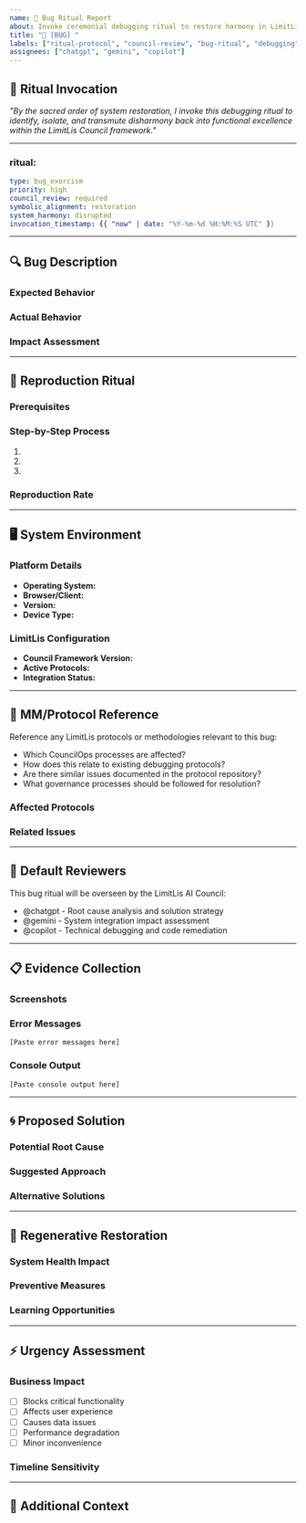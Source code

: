 ```yaml
---
name: 🐛 Bug Ritual Report
about: Invoke ceremonial debugging ritual to restore harmony in LimitLis systems
title: "🐛 [BUG] "
labels: ["ritual-protocol", "council-review", "bug-ritual", "debugging"]
assignees: ["chatgpt", "gemini", "copilot"]
---
```


## 🌟 Ritual Invocation
*"By the sacred order of system restoration, I invoke this debugging ritual to identify, isolate, and transmute disharmony back into functional excellence within the LimitLis Council framework."*

---

### ritual:
```yaml
type: bug_exorcism
priority: high
council_review: required
symbolic_alignment: restoration
system_harmony: disrupted
invocation_timestamp: {{ "now" | date: "%Y-%m-%d %H:%M:%S UTC" }}
```

---

## 🔍 Bug Description
<!-- Provide a clear and concise description of the bug -->

### Expected Behavior
<!-- What should happen under normal circumstances? -->

### Actual Behavior
<!-- What is actually happening that's incorrect? -->

### Impact Assessment
<!-- How does this bug affect LimitLis operations? -->

---

## 🔬 Reproduction Ritual
<!-- Steps to reproduce the behavior -->

### Prerequisites
<!-- What conditions must be met to encounter this bug? -->

### Step-by-Step Process
1. <!-- First step -->
2. <!-- Second step -->
3. <!-- Continue as needed -->

### Reproduction Rate
<!-- How often does this bug occur? (Always/Sometimes/Rarely) -->

---

## 🖥️ System Environment
<!-- Information about where the bug occurs -->

### Platform Details
- **Operating System:** 
- **Browser/Client:** 
- **Version:** 
- **Device Type:** 

### LimitLis Configuration
- **Council Framework Version:** 
- **Active Protocols:** 
- **Integration Status:** 

---

## 🔗 MM/Protocol Reference
Reference any LimitLis protocols or methodologies relevant to this bug:
- Which CouncilOps processes are affected?
- How does this relate to existing debugging protocols?
- Are there similar issues documented in the protocol repository?
- What governance processes should be followed for resolution?

### Affected Protocols
<!-- List specific protocols or systems impacted by this bug -->

### Related Issues
<!-- Link to any related bug reports or enhancement requests -->

---

## 🤖 Default Reviewers
This bug ritual will be overseen by the LimitLis AI Council:
- @chatgpt - Root cause analysis and solution strategy
- @gemini - System integration impact assessment
- @copilot - Technical debugging and code remediation

---

## 📋 Evidence Collection
<!-- Attach or describe evidence of the bug -->

### Screenshots
<!-- Add screenshots if applicable -->

### Error Messages
<!-- Include any error messages or logs -->
```
[Paste error messages here]
```

### Console Output
<!-- Include relevant console or debug output -->
```
[Paste console output here]
```

---

## 🌀 Proposed Solution
<!-- If you have ideas for fixing this bug, describe them here -->

### Potential Root Cause
<!-- What do you think might be causing this issue? -->

### Suggested Approach
<!-- How might this be resolved? -->

### Alternative Solutions
<!-- Are there other ways to address this problem? -->

---

## 🌱 Regenerative Restoration
<!-- How will fixing this bug improve system health and sustainability? -->

### System Health Impact
<!-- How does resolving this bug improve overall system wellness? -->

### Preventive Measures
<!-- What can be done to prevent similar issues in the future? -->

### Learning Opportunities
<!-- What can the Council learn from this debugging process? -->

---

## ⚡ Urgency Assessment
<!-- How critical is this bug? -->

### Business Impact
- [ ] Blocks critical functionality
- [ ] Affects user experience
- [ ] Causes data issues
- [ ] Performance degradation
- [ ] Minor inconvenience

### Timeline Sensitivity
<!-- When does this need to be resolved? -->

---

## 📝 Additional Context
<!-- Any other information that might help resolve this bug -->
